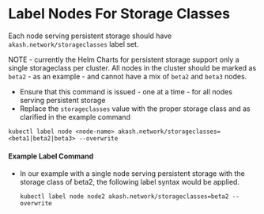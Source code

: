 # Label Nodes For Storage Classes

Each node serving persistent storage should have `akash.network/storageclasses` label set.&#x20;

NOTE - currently the Helm Charts for persistent storage support only a single storageclass per cluster.  All nodes in the cluster should be marked as `beta2` - as an example - and cannot have a mix of `beta2` and `beta3` nodes.

* Ensure that this command is issued - one at a time - for all nodes serving persistent storage
* Replace the `storageclasses` value with the proper storage class and as clarified in the example command

```
kubectl label node <node-name> akash.network/storageclasses=<beta1|beta2|beta3> --overwrite
```

#### Example Label Command

*   In our example with a single node serving persistent storage with the storage class of beta2, the following label syntax would be applied.

    ```
    kubectl label node node2 akash.network/storageclasses=beta2 --overwrite
    ```

